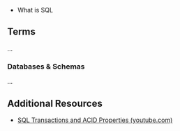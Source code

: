 - What is SQL


## Terms
...
### Databases & Schemas
...




## Additional Resources
- [SQL Transactions and ACID Properties (youtube.com)](https://www.youtube.com/watch?v=LoxO-P7hhUQ)